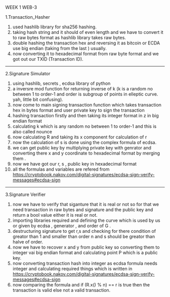 WEEK 1 WEB-3

1.Transaction_Hasher

1. used hashlib library for sha256 hashing.
2. taking hash string and it should of even length and we have to convert it to raw bytes format as hashlib library takes raw bytes.
3. double hashing the transaction hex and reversing it as bitcoin or ECDA use big endian (taking from the last ) usually.  
4. now converting it to hexadecimal format from raw byte format and we got out our TXID (Transaction ID).
-----

2.Signature Simulator

1. using hashlib, secrets , ecdsa library of python
2. a inversre mod function for returning inverse of k (k is a random no between 1 to order-1 and order is subgroup of points in elleptic curve. yah, little bit confusing).
3. now come to main signing transaction function which takes transaction hex in bytes format and user private key to sign the transaction
3. hashing transaction firstly and then taking its integer format in z in big endian format 
4. calculating k which is any random no between 1 to order-1 and this is also called nounce 
5. now calculating R and taking its x component for calculation of r 
6. now the calculation of s is done using the complex formula of ecdsa.
7. we can get public key by multiplying private key with genrator and converting there x and y coordinate to hexadecimal format by merging them . 
8. now we have got our r, s , public key in hexadecimal format 
9. all the formulas and variables are refered from https://cryptobook.nakov.com/digital-signatures/ecdsa-sign-verify-messages#ecdsa-sign

----

3.Signature Verifier

1. now we have to verify that siganture that it is real or not so for that we need transaction in raw bytes and signature and the public key and return a bool value either it is real or not.
2. importing libraries required and defining the curve which is used by us or given by ecdsa , generator , and order of G .
3. destructuring signature to get r,s and checking for there condition of greator than 1 and smaller than order n and s should be greator than halve of order.
4. now we have to recover x and y from public key so converting them to integer vai big endian format and calculating point P which is a public key.
5. now converting transaction hash into integer as ecdsa formula needs integer and calculating required things which is written in https://cryptobook.nakov.com/digital-signatures/ecdsa-sign-verify-messages#ecdsa-sign
6. now comparing the formula and if (R.x() % n) == r is true then the transaction is valid else not a valid transaction.




